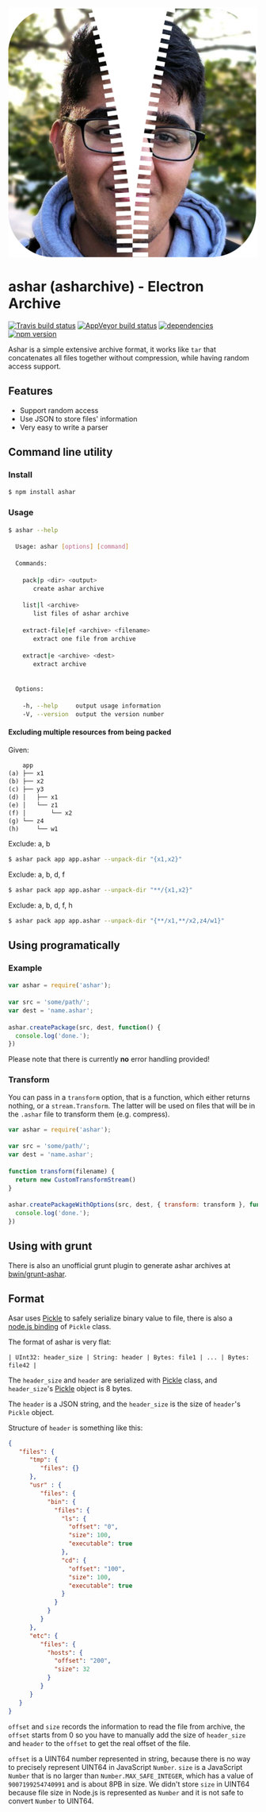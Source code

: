 ![Asharchive](/aclogo.png?raw=true)

# ashar (asharchive) - Electron Archive

[![Travis build status](https://travis-ci.org/electron/ashar.svg?branch=master)](https://travis-ci.org/electron/ashar)
[![AppVeyor build status](https://ci.appveyor.com/api/projects/status/mrfwfr0uxlbwkuq3?svg=true)](https://ci.appveyor.com/project/electron-bot/ashar)
[![dependencies](http://img.shields.io/david/electron/ashar.svg?style=flat-square)](https://david-dm.org/electron/ashar)
[![npm version](http://img.shields.io/npm/v/ashar.svg?style=flat-square)](https://npmjs.org/package/ashar)

Ashar is a simple extensive archive format, it works like `tar` that concatenates
all files together without compression, while having random access support.

## Features

* Support random access
* Use JSON to store files' information
* Very easy to write a parser

## Command line utility

### Install

```bash
$ npm install ashar
```

### Usage

```bash
$ ashar --help

  Usage: ashar [options] [command]

  Commands:

    pack|p <dir> <output>
       create ashar archive

    list|l <archive>
       list files of ashar archive

    extract-file|ef <archive> <filename>
       extract one file from archive

    extract|e <archive> <dest>
       extract archive


  Options:

    -h, --help     output usage information
    -V, --version  output the version number

```

#### Excluding multiple resources from being packed

Given:
```
    app
(a) ├── x1
(b) ├── x2
(c) ├── y3
(d) │   ├── x1
(e) │   └── z1
(f) │       └── x2
(g) └── z4
(h)     └── w1
```

Exclude: a, b
```bash
$ ashar pack app app.ashar --unpack-dir "{x1,x2}"
```

Exclude: a, b, d, f
```bash
$ ashar pack app app.ashar --unpack-dir "**/{x1,x2}"
```

Exclude: a, b, d, f, h
```bash
$ ashar pack app app.ashar --unpack-dir "{**/x1,**/x2,z4/w1}"
```

## Using programatically

### Example

```js
var ashar = require('ashar');

var src = 'some/path/';
var dest = 'name.ashar';

ashar.createPackage(src, dest, function() {
  console.log('done.');
})
```

Please note that there is currently **no** error handling provided!

### Transform
You can pass in a `transform` option, that is a function, which either returns
nothing, or a `stream.Transform`. The latter will be used on files that will be
in the `.ashar` file to transform them (e.g. compress).

```js
var ashar = require('ashar');

var src = 'some/path/';
var dest = 'name.ashar';

function transform(filename) {
  return new CustomTransformStream()
}

ashar.createPackageWithOptions(src, dest, { transform: transform }, function() {
  console.log('done.');
})
```

## Using with grunt

There is also an unofficial grunt plugin to generate ashar archives at [bwin/grunt-ashar][grunt-ashar].

## Format

Asar uses [Pickle][pickle] to safely serialize binary value to file, there is
also a [node.js binding][node-pickle] of `Pickle` class.

The format of ashar is very flat:

```
| UInt32: header_size | String: header | Bytes: file1 | ... | Bytes: file42 |
```

The `header_size` and `header` are serialized with [Pickle][pickle] class, and
`header_size`'s [Pickle][pickle] object is 8 bytes.

The `header` is a JSON string, and the `header_size` is the size of `header`'s
`Pickle` object.

Structure of `header` is something like this:

```json
{
   "files": {
      "tmp": {
         "files": {}
      },
      "usr" : {
         "files": {
           "bin": {
             "files": {
               "ls": {
                 "offset": "0",
                 "size": 100,
                 "executable": true
               },
               "cd": {
                 "offset": "100",
                 "size": 100,
                 "executable": true
               }
             }
           }
         }
      },
      "etc": {
         "files": {
           "hosts": {
             "offset": "200",
             "size": 32
           }
         }
      }
   }
}
```

`offset` and `size` records the information to read the file from archive, the
`offset` starts from 0 so you have to manually add the size of `header_size` and
`header` to the `offset` to get the real offset of the file.

`offset` is a UINT64 number represented in string, because there is no way to
precisely represent UINT64 in JavaScript `Number`. `size` is a JavaScript
`Number` that is no larger than `Number.MAX_SAFE_INTEGER`, which has a value of
`9007199254740991` and is about 8PB in size. We didn't store `size` in UINT64
because file size in Node.js is represented as `Number` and it is not safe to
convert `Number` to UINT64.

[pickle]: https://chromium.googlesource.com/chromium/src/+/master/base/pickle.h
[node-pickle]: https://www.npmjs.org/package/chromium-pickle
[grunt-ashar]: https://github.com/bwin/grunt-ashar
